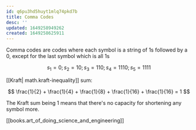```yaml
---
id: q6pu3hd5huyt1mlq74pkd7b
title: Comma Codes
desc: ''
updated: 1649258949262
created: 1649258625911
---
```


Comma codes are codes where each symbol is a string of 1s followed by a 0, except for the last symbol which is all 1s


$$
s_1 = 0; s_2 = 10; s_3 = 110; s_4 = 1110; s_5=1111
$$

[[Kraft| math.kraft-inequality]] sum:

$$
\frac{1}{2} + \frac{1}{4} + \frac{1}{8} + \frac{1}{16} + \frac{1}{16} = 1
$$

The Kraft sum being 1 means that there's no capacity for shortening any symbol more.

[[books.art_of_doing_science_and_engineering]]
